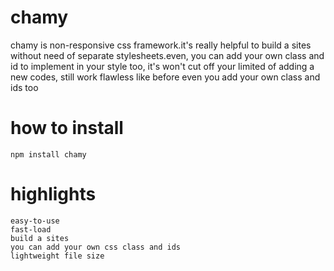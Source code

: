 
# chamy

chamy is non-responsive css framework.it's really helpful to build a sites without need of separate stylesheets.even, you can add your own class and id to implement in your style too, it's won't cut off your limited of adding a new codes, still work flawless like before even you add your own class and ids too

# how to install

    npm install chamy

# highlights
    easy-to-use
    fast-load
    build a sites
    you can add your own css class and ids
    lightweight file size


